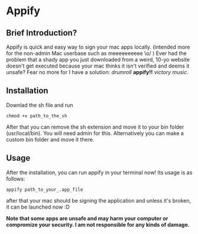 # Appify
## Brief Introduction?
Appify is quick and easy way to sign your mac apps locally. (intended more for the non-admin Mac userbase such as meeeeeeeeee \o/ )
Ever had the problem that a shady app you just downloaded from a weird, 10-yo website doesn't get executed because your mac thinks it isn't verified and deems it unsafe? Fear no more for I have a solution: *drumroll* **appify!!** *victory music*. 

## Installation
Downlad the sh file and run
```
chmod +x path_to_the_sh
```
After that you can remove the sh extension and move it to your bin folder (usr/local/bin). You will need admin for this. Alternatively you can make a custom bin folder and move it there. 

## Usage
After the installation, you can run appify in your terminal now! Its usage is as follows:
```
appify path_to_your_.app_file
```
after that your mac should be signing the application and unless it's broken, it can be launched now :D

**Note that some apps are unsafe and may harm your computer or compromize your security. I am not responsible for any kinds of damage.**
